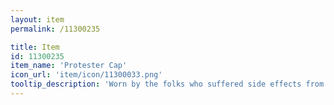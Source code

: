 ```yaml
---
layout: item
permalink: /11300235

title: Item
id: 11300235
item_name: 'Protester Cap'
icon_url: 'item/icon/11300033.png'
tooltip_description: 'Worn by the folks who suffered side effects from a Goldus Pharmaceutical drug. They want the world to know the truth!'
---
```

